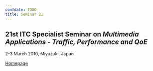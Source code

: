 ```yaml
---
confdate: TODO
title: Seminar 21
---
```


## **21st ITC Specialist Seminar on _Multimedia Applications - Traffic, Performance and QoE_**

2-3 March 2010, Miyazaki, Japan

[Homepage](http://www.ieice.org/cs/in/itc-ss21/)
